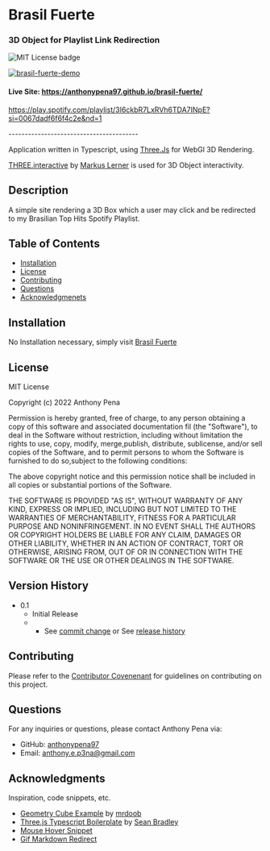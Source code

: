 # Brasil Fuerte

### 3D Object for Playlist Link Redirection

![MIT License badge](https://img.shields.io/badge/license-MIT_License-green)

[![brasil-fuerte-demo](https://user-images.githubusercontent.com/79285555/148021888-5008bd57-3ae7-48d1-a85f-a83c19faec1e.gif)](https://anthonypena97.github.io/brasil-fuerte/)

#### Live Site: https://anthonypena97.github.io/brasil-fuerte/

https://play.spotify.com/playlist/3I6ckbR7LxRVh6TDA7INpE?si=0067dadf6f6f4c2e&nd=1

<p> ---------------------------------------- </p>

Application written in Typescript, using [Three.Js](https://threejs.org/) for WebGl 3D Rendering.

[THREE.interactive](https://github.com/markuslerner/THREE.Interactive) by [Markus Lerner](https://github.com/markuslerner) is used for 3D Object interactivity.

## Description

A simple site rendering a 3D Box which a user may click and be redirected to my Brasilian Top Hits Spotify Playlist.

## Table of Contents

- [Installation](#installation)
- [License](#license)
- [Contributing](#contributing)
- [Questions](#questions)
- [Acknowledgmenets](#Acknowledgments)

## Installation

No Installation necessary, simply visit [Brasil Fuerte](https://anthonypena97.github.io/brasil-fuerte/)

## License

MIT License

Copyright (c) 2022 Anthony Pena

Permission is hereby granted, free of charge, to any person obtaining a copy of this software and associated documentation fil (the "Software"), to deal in the Software without restriction, including without limitation the rights to use, copy, modify, merge,publish, distribute, sublicense, and/or sell copies of the Software, and to permit persons to whom the Software is furnished to do so,subject to the following conditions:

The above copyright notice and this permission notice shall be included in all copies or substantial portions of the Software.

THE SOFTWARE IS PROVIDED "AS IS", WITHOUT WARRANTY OF ANY KIND, EXPRESS OR IMPLIED, INCLUDING BUT NOT LIMITED TO THE WARRANTIES OF MERCHANTABILITY, FITNESS FOR A PARTICULAR PURPOSE AND NONINFRINGEMENT. IN NO EVENT SHALL THE AUTHORS OR COPYRIGHT HOLDERS BE LIABLE FOR ANY CLAIM, DAMAGES OR OTHER LIABILITY, WHETHER IN AN ACTION OF CONTRACT, TORT OR OTHERWISE, ARISING FROM, OUT OF OR IN CONNECTION WITH THE SOFTWARE OR THE USE OR OTHER DEALINGS IN THE SOFTWARE.

## Version History

- 0.1
  - Initial Release
  - - See [commit change](https://github.com/anthonypena97/brasil-fuerte/commits/main) or See [release history](https://github.com/anthonypena97/braisl-fuerte/releases)

## Contributing

Please refer to the [Contributor Covenenant](https://www.contributor-covenant.org/) for guidelines on contributing on this project.

## Questions

For any inquiries or questions, please contact Anthony Pena via:

- GitHub: [anthonypena97](https://github.com/anthonypena97)
- Email: <anthony.e.p3na@gmail.com>

## Acknowledgments

Inspiration, code snippets, etc.

- [Geometry Cube Example](https://github.com/mrdoob/three.js/blob/master/examples/webgl_geometry_cube.html) by [mrdoob](https://github.com/mrdoob)
- [Three.js Typescript Boilerplate](https://github.com/Sean-Bradley/Three.js-TypeScript-Boilerplate) by [Sean Bradley](https://github.com/Sean-Bradley)
- [Mouse Hover Snippet](https://stackoverflow.com/questions/42950341/when-mouseover-hover-on-object-the-mouse-cursor-should-change-three-js/42951493#42951493)
- [Gif Markdown Redirect](https://meta.stackexchange.com/questions/38915/creating-an-image-link-in-markdown-format)
